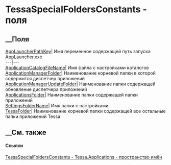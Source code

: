 # TessaSpecialFoldersConstants - поля
##  __Поля
[AppLauncherPathKey](F_Tessa_Applications_TessaSpecialFoldersConstants_AppLauncherPathKey.htm)|
Имя переменное содержащей путь запуска AppLauncher.exe  
---|---  
[ApplicationCatalogFileName](F_Tessa_Applications_TessaSpecialFoldersConstants_ApplicationCatalogFileName.htm)|
Имя файла с настройками каталогов  
[ApplicationManagerFolder](F_Tessa_Applications_TessaSpecialFoldersConstants_ApplicationManagerFolder.htm)|
Наименование корневой папки в которой содержится диспетчер приложений  
[ApplicationManagerUpdateFolder](F_Tessa_Applications_TessaSpecialFoldersConstants_ApplicationManagerUpdateFolder.htm)|
Наименование папки содержащей обновление диспетчера приложений  
[ApplicationsFolder](F_Tessa_Applications_TessaSpecialFoldersConstants_ApplicationsFolder.htm)|
Наименование папки содержащей папки приложений  
[SettingsFolderName](F_Tessa_Applications_TessaSpecialFoldersConstants_SettingsFolderName.htm)|
Имя папки с настройками  
[TessaFolder](F_Tessa_Applications_TessaSpecialFoldersConstants_TessaFolder.htm)|
Наименование корневой папки содержащей все остальные папки приложений Tessa  
##  __См. также
#### Ссылки
[TessaSpecialFoldersConstants -
](T_Tessa_Applications_TessaSpecialFoldersConstants.htm)
[Tessa.Applications - пространство имён](N_Tessa_Applications.htm)
